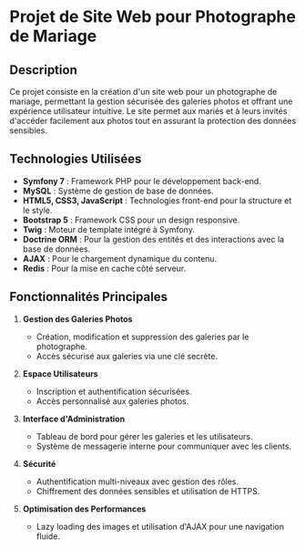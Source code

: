 # Projet de Site Web pour Photographe de Mariage

## Description

Ce projet consiste en la création d'un site web pour un photographe de mariage, permettant la gestion sécurisée des galeries photos et offrant une expérience utilisateur intuitive. Le site permet aux mariés et à leurs invités d'accéder facilement aux photos tout en assurant la protection des données sensibles.

## Technologies Utilisées

- **Symfony 7** : Framework PHP pour le développement back-end.
- **MySQL** : Système de gestion de base de données.
- **HTML5, CSS3, JavaScript** : Technologies front-end pour la structure et le style.
- **Bootstrap 5** : Framework CSS pour un design responsive.
- **Twig** : Moteur de template intégré à Symfony.
- **Doctrine ORM** : Pour la gestion des entités et des interactions avec la base de données.
- **AJAX** : Pour le chargement dynamique du contenu.
- **Redis** : Pour la mise en cache côté serveur.

## Fonctionnalités Principales

1. **Gestion des Galeries Photos**
   - Création, modification et suppression des galeries par le photographe.
   - Accès sécurisé aux galeries via une clé secrète.

2. **Espace Utilisateurs**
   - Inscription et authentification sécurisées.
   - Accès personnalisé aux galeries photos.

3. **Interface d'Administration**
   - Tableau de bord pour gérer les galeries et les utilisateurs.
   - Système de messagerie interne pour communiquer avec les clients.

4. **Sécurité**
   - Authentification multi-niveaux avec gestion des rôles.
   - Chiffrement des données sensibles et utilisation de HTTPS.

5. **Optimisation des Performances**
   - Lazy loading des images et utilisation d'AJAX pour une navigation fluide.

